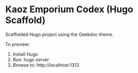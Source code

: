 # Kaoz Emporium Codex (Hugo Scaffold)

Scaffolded Hugo project using the Geekdoc theme.

To preview:
1. Install Hugo
2. Run: hugo server
3. Browse to: http://localhost:1313
